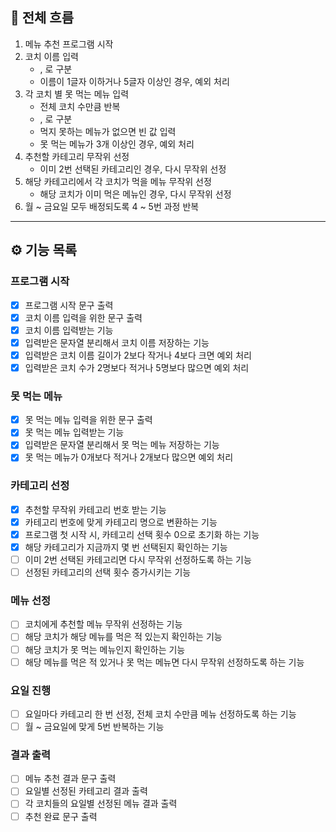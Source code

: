 ## 🎯 전체 흐름

1. 메뉴 추천 프로그램 시작  
2. 코치 이름 입력  
    - , 로 구분  
    - 이름이 1글자 이하거나 5글자 이상인 경우, 예외 처리  
3. 각 코치 별 못 먹는 메뉴 입력  
    - 전체 코치 수만큼 반복  
    - , 로 구분  
    - 먹지 못하는 메뉴가 없으면 빈 값 입력  
    - 못 먹는 메뉴가 3개 이상인 경우, 예외 처리  
4. 추천할 카테고리 무작위 선정  
    - 이미 2번 선택된 카테고리인 경우, 다시 무작위 선정  
5. 해당 카테고리에서 각 코치가 먹을 메뉴 무작위 선정  
    - 해당 코치가 이미 먹은 메뉴인 경우, 다시 무작위 선정  
6. 월 ~ 금요일 모두 배정되도록 4 ~ 5번 과정 반복  

---

## ⚙️ 기능 목록

### 프로그램 시작

- [x] 프로그램 시작 문구 출력
- [x] 코치 이름 입력을 위한 문구 출력
- [x] 코치 이름 입력받는 기능
- [x] 입력받은 문자열 분리해서 코치 이름 저장하는 기능
- [x] 입력받은 코치 이름 길이가 2보다 작거나 4보다 크면 예외 처리
- [x] 입력받은 코치 수가 2명보다 적거나 5명보다 많으면 예외 처리

### 못 먹는 메뉴

- [x] 못 먹는 메뉴 입력을 위한 문구 출력
- [x] 못 먹는 메뉴 입력받는 기능  
- [x] 입력받은 문자열 분리해서 못 먹는 메뉴 저장하는 기능  
- [x] 못 먹는 메뉴가 0개보다 적거나 2개보다 많으면 예외 처리  

### 카테고리 선정  

- [x] 추천할 무작위 카테고리 번호 받는 기능  
- [x] 카테고리 번호에 맞게 카테고리 명으로 변환하는 기능
- [x] 프로그램 첫 시작 시, 카테고리 선택 횟수 0으로 초기화 하는 기능
- [x] 해당 카테고리가 지금까지 몇 번 선택된지 확인하는 기능  
- [ ] 이미 2번 선택된 카테고리면 다시 무작위 선정하도록 하는 기능  
- [ ] 선정된 카테고리의 선택 횟수 증가시키는 기능  

### 메뉴 선정

- [ ] 코치에게 추천할 메뉴 무작위 선정하는 기능  
- [ ] 해당 코치가 해당 메뉴를 먹은 적 있는지 확인하는 기능  
- [ ] 해당 코치가 못 먹는 메뉴인지 확인하는 기능  
- [ ] 해당 메뉴를 먹은 적 있거나 못 먹는 메뉴면 다시 무작위 선정하도록 하는 기능  

### 요일 진행

- [ ] 요일마다 카테고리 한 번 선정, 전체 코치 수만큼 메뉴 선정하도록 하는 기능  
- [ ] 월 ~ 금요일에 맞게 5번 반복하는 기능  

### 결과 출력  

- [ ] 메뉴 추천 결과 문구 출력  
- [ ] 요일별 선정된 카테고리 결과 출력  
- [ ] 각 코치들의 요일별 선정된 메뉴 결과 출력  
- [ ] 추천 완료 문구 출력  
